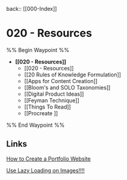  back:: [[000-Index]]


# 020 - Resources

%% Begin Waypoint %%
- **[[020 - Resources]]**
	- [[020 - Resources]]
	- [[20 Rules of Knowledge Formulation]]
	- [[Apps for Content Creation]]
	- [[Bloom's and SOLO Taxonomies]]
	- [[Digital Product Ideas]]
	- [[Feyman Technique]]
	- [[Things To Read]]
	- [[Procreate ]]

%% End Waypoint %%



## Links

[How to Create a Portfolio Website](https://pagespeedchecklist.com/how-to-create-a-portfolio-website)

[Use Lazy Loading on Images!!!!](https://pagespeedchecklist.com/lazy-load-images)
